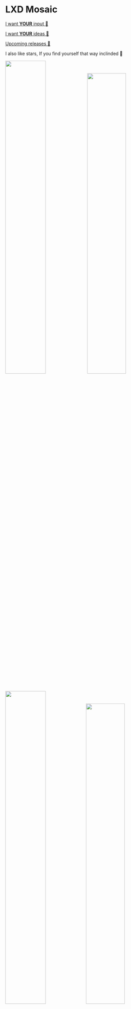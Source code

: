 # LXD Mosaic
<a href="https://github.com/turtle0x1/LxdMosaic/labels/more%20input%20required">I want <b>YOUR</b> input :loudspeaker:</a>

<a href="https://github.com/turtle0x1/LxdMosaic/issues/new?assignees=&labels=&template=feature_request.md&title=">I want <b>YOUR</b> ideas :thought_balloon:</a>

<a href="https://github.com/turtle0x1/LxdMosaic/milestones">Upcoming releases 🎯 </a>



I also like stars, If you find yourself that way inclinded :angel:

<img src="https://i.imgur.com/vnhrSDW.png" width="50%"> <img src="https://i.imgur.com/xHSjw3J.png" width="49%">

<img src="https://i.imgur.com/YRRWcsj.png" width="50%"><img src="https://i.imgur.com/sj5pAYi.png" width="49%">

## Documentation

Please refer to the documentation <a href="https://lxdmosaic.readthedocs.io/en/latest/"> here </a>

**Default username & password is admin test123 - Change the password in settings ASAP**

Lost your admin password ? See <a href="https://lxdmosaic.readthedocs.io/en/latest/resetPassword/"> the docs</a>

## Installation

### Prep LXD Instances

You need to enable access from the network on your LXD hosts first, you can do this by logging onto your hosts and executing the following (make sure to change the password from "some-secret_string")

```bash
lxc config set core.https_address [::]
lxc config set core.trust_password some-secret-string #remember this you will be asked later
```

## Launching LXDMosaic

The preferred installation method is using a ubuntu container.

### SNAP

SNAP is now available for those interested, **if you're a company / power user - don't use snap**,
your support needs aren't best serviced.

"Home users" SNAP is perfectly fine & encouraged.

`sudo snap install lxdmosaic`

You can set the ports using the following command

`sudo snap set lxdmosaic ports.http=81 ports.https=444`

[![Get it from the Snap Store](https://snapcraft.io/static/images/badges/en/snap-store-black.svg)](https://snapcraft.io/lxdmosaic)

### Install script
**Warning this installs apache, mysql-server, php, git and other
dependencies its best to run in a container or an empty VM to avoid cluttering
your system**

In examples you will find an bash script called install_with_clone.sh this will
handle the installation of dependencies and setup this program.

It handles the cloning of the repository so you can just do;
#### Ubuntu (18.04 & 20.04) / Debian (Buster & Bullseye)
```bash
# Launch a ubuntu container
lxc launch ubuntu: lxdMosaic
# Connect to ubuntu console
lxc exec lxdMosaic bash
# Download the script
curl https://raw.githubusercontent.com/turtle0x1/LxdMosaic/master/examples/install_with_clone.sh >> installLxdMosaic.sh
# Then give the script execution permissions
chmod +x installLxdMosaic.sh
# Then run bellow to setup the program
./installLxdMosaic.sh
```
#### Centos 7
```bash
# Launch a centos 7 container
lxc launch images:centos/7/amd64 lxdMosaic
# Connect to centos console
lxc exec lxdMosaic bash
# Download the script
curl https://raw.githubusercontent.com/turtle0x1/LxdMosaic/master/examples/install_with_clone_centos7.sh >> installLxdMosaic.sh
# Then give the script execution permissions
chmod +x installLxdMosaic.sh
# Then run bellow to setup the program
./installLxdMosaic.sh
```

Once installation is complete you need to go to into your browser and goto;

`https://host_ip_address`

## Built With

Use lots of composer libraries and an extended [coreui](https://coreui.io/) for the frontend
